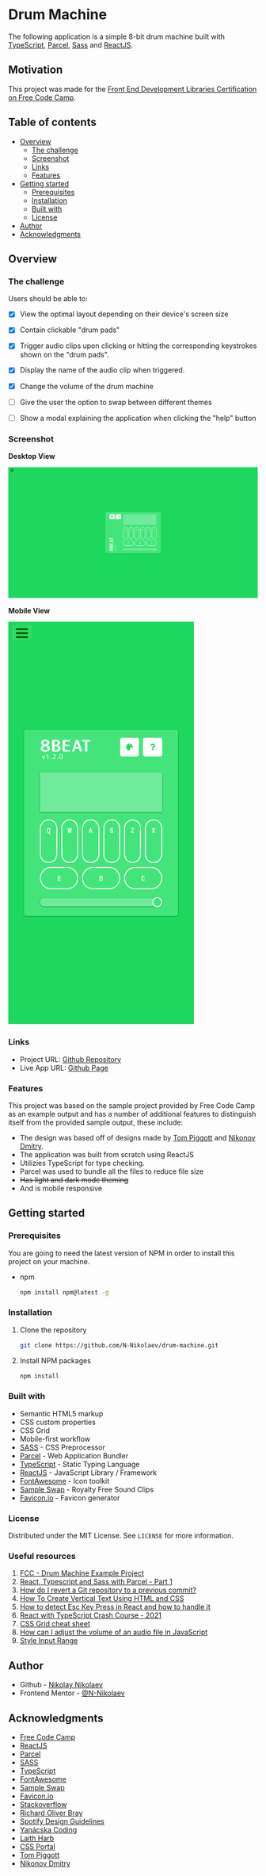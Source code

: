 # Drum Machine

The following application is a simple 8-bit drum machine built with [TypeScript](https://www.typescriptlang.org/), [Parcel](https://parceljs.org/), [Sass](https://sass-lang.com/) and [ReactJS](https://reactjs.org/).

## Motivation

This project was made for the [Front End Development Libraries Certification on Free Code Camp](https://www.freecodecamp.org/learn/front-end-libraries/front-end-libraries-projects/build-a-drum-machine).

## Table of contents

-   [Overview](#overview)
    -   [The challenge](#the-challenge)
    -   [Screenshot](#screenshot)
    -   [Links](#links)
    -   [Features](#features)
-   [Getting started](#getting-started)
    -   [Prerequisites](#prerequisites)
    -   [Installation](#installation)
    -   [Built with](#built-with)
    -   [License](#license)
-   [Author](#author)
-   [Acknowledgments](#acknowledgments)

## Overview

### The challenge

Users should be able to:

-   [x] View the optimal layout depending on their device's screen size

-   [x] Contain clickable "drum pads"

-   [x] Trigger audio clips upon clicking or hitting the corresponding keystrokes shown on the "drum pads".

-   [x] Display the name of the audio clip when triggered.

-   [x] Change the volume of the drum machine

-   [ ] Give the user the option to swap between different themes

-   [ ] Show a modal explaining the application when clicking the "help" button

### Screenshot

**Desktop View**

![](src/assets/screenshot-desktop.png)

**Mobile View**

![](src/assets/screenshot-mobile.png)

### Links

-   Project URL: [Github Repository](https://github.com/N-Nikolaev/drum-machine)
-   Live App URL: [Github Page](https://n-nikolaev.github.io/drum-machine)

### Features

This project was based on the sample project provided by Free Code Camp as an example output and has a number of additional features to distinguish itself from the provided sample output, these include:

-   The design was based off of designs made by [Tom Piggott](https://dribbble.com/tompiggott) and [Nikonov Dmitry](https://dribbble.com/mozdock).
-   The application was built from scratch using ReactJS
-   Utilizies TypeScript for type checking.
-   Parcel was used to bundle all the files to reduce file size
-   ~~Has light and dark mode theming~~
-   And is mobile responsive

## Getting started

### Prerequisites

You are going to need the latest version of NPM in order to install this project on your machine.

-   npm
    ```sh
    npm install npm@latest -g
    ```

### Installation

1. Clone the repository
    ```sh
    git clone https://github.com/N-Nikolaev/drum-machine.git
    ```
2. Install NPM packages
    ```sh
    npm install
    ```

### Built with

-   Semantic HTML5 markup
-   CSS custom properties
-   CSS Grid
-   Mobile-first workflow
-   [SASS](https://sass-lang.com/) - CSS Preprocessor
-   [Parcel](https://parceljs.org/) - Web Application Bundler
-   [TypeScript](https://www.typescriptlang.org/) - Static Typing Language
-   [ReactJS](https://reactjs.org/) - JavaScript Library / Framework
-   [FontAwesome](https://fontawesome.com/) - Icon toolkit
-   [Sample Swap](https://sampleswap.org/) - Royalty Free Sound Clips
-   [Favicon.io](https://favicon.io/) - Favicon generator

### License

Distributed under the MIT License. See `LICENSE` for more information.

### Useful resources

1. [FCC - Drum Machine Example Project](https://codepen.io/freeCodeCamp/full/MJyNMd)
2. [React, Typescript and Sass with Parcel - Part 1](https://www.youtube.com/watch?v=jdFaLrzfDB0)
3. [How do I revert a Git repository to a previous commit?](https://stackoverflow.com/questions/4114095/how-do-i-revert-a-git-repository-to-a-previous-commit)
4. [How To Create Vertical Text Using HTML and CSS](https://www.youtube.com/watch?v=ZGveFJUhqlU)
5. [How to detect Esc Key Press in React and how to handle it](https://stackoverflow.com/questions/37440408/how-to-detect-esc-key-press-in-react-and-how-to-handle-it)
6. [React with TypeScript Crash Course - 2021](https://www.youtube.com/watch?v=jrKcJxF0lAU)
7. [CSS Grid cheat sheet](https://css-tricks.com/snippets/css/complete-guide-grid/)
8. [How can I adjust the volume of an audio file in JavaScript](https://stackoverflow.com/questions/46043919/how-can-i-adjust-the-volume-of-an-audio-file-in-javascript)
9. [Style Input Range](https://www.cssportal.com/style-input-range/)

## Author

-   Github - [Nikolay Nikolaev](https://github.com/N-Nikolaev)
-   Frontend Mentor - [@N-Nikolaev](https://www.frontendmentor.io/profile/N-Nikolaev)

## Acknowledgments

-   [Free Code Camp](https://www.freecodecamp.org/learn)
-   [ReactJS](https://reactjs.org/)
-   [Parcel](https://parceljs.org/)
-   [SASS](https://sass-lang.com/)
-   [TypeScript](https://www.typescriptlang.org/)
-   [FontAwesome](https://fontawesome.com/)
-   [Sample Swap](https://sampleswap.org/)
-   [Favicon.io](https://favicon.io/)
-   [Stackoverflow](https://stackoverflow.com/)
-   [Richard Oliver Bray](https://www.youtube.com/channel/UC6matv_t6jTc17oJdPkjUVQ)
-   [Spotify Design Guidelines](https://developer.spotify.com/documentation/general/design-and-branding/)
-   [Yanácska Coding](https://www.youtube.com/channel/UCAw55CraxchOuN4iHFj9HTw)
-   [Laith Harb](https://www.youtube.com/channel/UCyLNhHSiEVkVwPSFKxJAfSA)
-   [CSS Portal](https://www.cssportal.com/)
-   [Tom Piggott](https://dribbble.com/tompiggott)
-   [Nikonov Dmitry](https://dribbble.com/mozdock)
